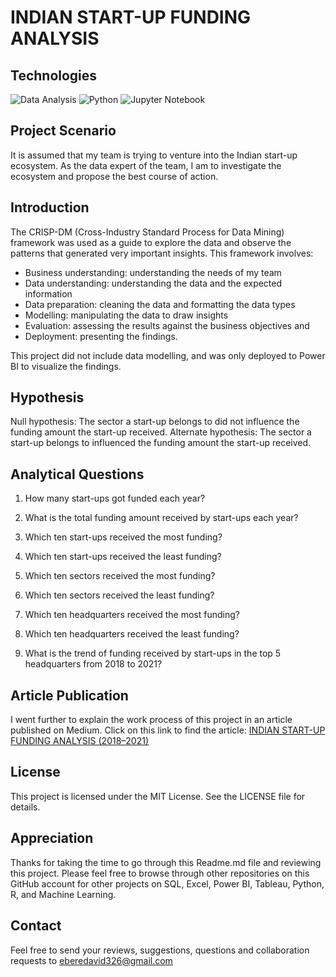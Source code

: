# INDIAN START-UP FUNDING ANALYSIS

## Technologies

![Data Analysis](https://img.shields.io/badge/Data-Analysis-blue)
![Python](https://img.shields.io/badge/Python-blue)
![Jupyter Notebook](https://img.shields.io/badge/Jupyter-Notebook-blue)

## Project Scenario

It is assumed that my team is trying to venture into the Indian start-up ecosystem. As the data expert of the team, I am to investigate the ecosystem and propose the best course of action.

## Introduction

The CRISP-DM (Cross-Industry Standard Process for Data Mining) framework was used as a guide to explore the data and observe the patterns that generated very important insights. This framework involves:

- Business understanding: understanding the needs of my team
- Data understanding: understanding the data and the expected information
- Data preparation: cleaning the data and formatting the data types
- Modelling: manipulating the data to draw insights
- Evaluation: assessing the results against the business objectives and
- Deployment: presenting the findings.

This project did not include data modelling, and was only deployed to Power BI to visualize the findings. 

## Hypothesis
Null hypothesis: The sector a start-up belongs to did not influence the funding amount the start-up received.
Alternate hypothesis: The sector a start-up belongs to influenced the funding amount the start-up received.

## Analytical Questions

1. How many start-ups got funded each year?

2. What is the total funding amount received by start-ups each year?

3. Which ten start-ups received the most funding?

4. Which ten start-ups received the least funding?

5. Which ten sectors received the most funding?

6. Which ten sectors received the least funding?

7. Which ten headquarters received the most funding?

8. Which ten headquarters received the least funding?

9. What is the trend of funding received by start-ups in the top 5 headquarters from 2018 to 2021?

## Article Publication

I went further to explain the work process of this project in an article published on Medium. Click on this link to find the article: [INDIAN START-UP FUNDING ANALYSIS (2018–2021)](https://eberedavid.medium.com/indian-start-up-funding-analysis-2018-2021-c33583474eb7)

## License

This project is licensed under the MIT License. See the LICENSE file for details.

## Appreciation

Thanks for taking the time to go through this Readme.md file and reviewing this project. Please feel free to browse through other repositories on this GitHub account for other projects on SQL, Excel, Power BI, Tableau, Python, R, and Machine Learning.

## Contact

Feel free to send your reviews, suggestions, questions and collaboration requests to eberedavid326@gmail.com
